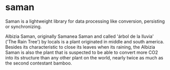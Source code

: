 # saman
Saman is a lightweight library for data processing like conversion, persisting or synchronizing.

Albizia Saman, originally Samanea Saman and called 'árbol de la lluvia' ('The Rain Tree') 
by locals is a plant originated in middle and south america. Besides its characteristic 
to close its leaves when its raining, the Albizia Saman is also the plant that is suspected
to be able to convert more CO2 into its structure than any other plant on the world, nearly
twice as much as the second contestant bamboo.